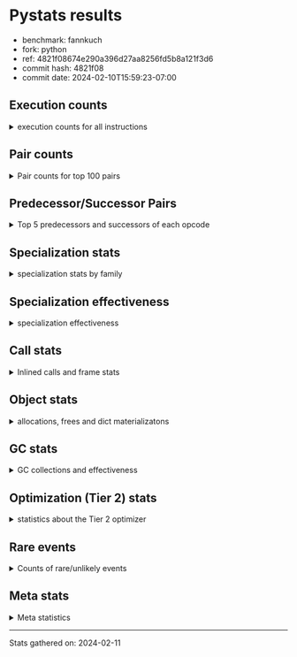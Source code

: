 
# Pystats results

- benchmark: fannkuch
- fork: python
- ref: 4821f08674e290a396d27aa8256fd5b8a121f3d6
- commit hash: 4821f08
- commit date: 2024-02-10T15:59:23-07:00

## Execution counts

<details>
<summary> execution counts for all instructions </summary>

|Name | Count | Self | Cumulative | Miss ratio | 
|---|---:|---:|---:|---:|
| LOAD_CONST | 1,243,073,760 | 22.0% | 22.0% |  |
| LOAD_FAST | 978,603,520 | 17.3% | 39.3% |  |
| LOAD_FAST_LOAD_FAST | 407,668,160 | 7.2% | 46.5% |  |
| POP_JUMP_IF_FALSE | 388,946,800 | 6.9% | 53.3% |  |
| STORE_FAST | 387,652,560 | 6.8% | 60.2% |  |
| BINARY_SUBSCR_LIST_INT | 316,081,720 | 5.6% | 65.8% |  |
| BINARY_OP_ADD_INT | 297,851,200 | 5.3% | 71.0% |  |
| COMPARE_OP_INT | 227,464,620 | 4.0% | 75.0% |  |
| JUMP_BACKWARD | 171,736,240 | 3.0% | 78.1% |  |
| TO_BOOL_INT | 161,481,960 | 2.9% | 80.9% |  |
| BINARY_SUBSCR | 138,533,860 | 2.4% | 83.4% |  |
| STORE_SLICE | 138,499,600 | 2.4% | 85.8% |  |
| BUILD_SLICE | 138,499,600 | 2.4% | 88.3% |  |
| PUSH_NULL | 99,765,040 | 1.8% | 90.0% |  |
| COPY | 99,764,640 | 1.8% | 91.8% |  |
| SWAP | 99,764,640 | 1.8% | 93.6% |  |
| CALL_BUILTIN_FAST | 99,764,600 | 1.8% | 95.3% |  |
| BINARY_OP_SUBTRACT_INT | 91,586,320 | 1.6% | 96.9% |  |
| STORE_SUBSCR_LIST_INT | 70,734,280 | 1.2% | 98.2% |  |
| POP_TOP | 49,882,480 | 0.9% | 99.1% |  |
| JUMP_FORWARD | 29,030,320 | 0.5% | 99.6% |  |
| BINARY_SLICE | 22,982,400 | 0.4% | 100.0% |  |
| CALL | 720 | 0.0% | 100.0% |  |
| BINARY_OP | 360 | 0.0% | 100.0% |  |
| COMPARE_OP | 360 | 0.0% | 100.0% |  |
| CALL_BUILTIN_CLASS | 360 | 0.0% | 100.0% |  |
| LOAD_GLOBAL_BUILTIN | 360 | 0.0% | 100.0% |  |
| LOAD_GLOBAL | 320 | 0.0% | 100.0% |  |
| LOAD_ATTR | 280 | 0.0% | 100.0% |  |
| NOP | 160 | 0.0% | 100.0% |  |
| RETURN_VALUE | 160 | 0.0% | 100.0% |  |
| LOAD_DEREF | 160 | 0.0% | 100.0% |  |
| LOAD_ATTR_MODULE | 120 | 0.0% | 100.0% |  |
| LOAD_GLOBAL_MODULE | 120 | 0.0% | 100.0% |  |
| RESUME_CHECK | 120 | 0.0% | 100.0% |  |
| INTERPRETER_EXIT | 80 | 0.0% | 100.0% |  |
| STORE_SUBSCR | 80 | 0.0% | 100.0% |  |
| TO_BOOL | 80 | 0.0% | 100.0% |  |
| CALL_FUNCTION_EX | 80 | 0.0% | 100.0% |  |
| COPY_FREE_VARS | 80 | 0.0% | 100.0% |  |
| BINARY_OP_SUBTRACT_FLOAT | 60 | 0.0% | 100.0% |  |
| RESUME | 40 | 0.0% | 100.0% |  |


</details>

## Pair counts

<details>
<summary> Pair counts for top 100 pairs </summary>

|Pair | Count | Self | Cumulative | 
|---|---:|---:|---:|
| LOAD_FAST LOAD_CONST | 741,432,240 | 13.1% | 13.1% |
| STORE_FAST LOAD_FAST | 343,816,560 | 6.1% | 19.2% |
| LOAD_CONST BINARY_OP_ADD_INT | 297,851,120 | 5.3% | 24.4% |
| COMPARE_OP_INT POP_JUMP_IF_FALSE | 227,464,620 | 4.0% | 28.5% |
| LOAD_CONST BINARY_SUBSCR_LIST_INT | 190,512,280 | 3.4% | 31.8% |
| LOAD_CONST LOAD_CONST | 161,482,000 | 2.9% | 34.7% |
| BINARY_SUBSCR_LIST_INT STORE_FAST | 161,481,960 | 2.9% | 37.5% |
| TO_BOOL_INT POP_JUMP_IF_FALSE | 161,481,960 | 2.9% | 40.4% |
| LOAD_FAST TO_BOOL_INT | 161,481,920 | 2.9% | 43.2% |
| BINARY_OP_ADD_INT STORE_FAST | 159,351,560 | 2.8% | 46.1% |
| POP_JUMP_IF_FALSE JUMP_BACKWARD | 142,705,920 | 2.5% | 48.6% |
| LOAD_CONST LOAD_FAST | 138,499,680 | 2.4% | 51.0% |
| BINARY_SUBSCR LOAD_FAST | 138,499,620 | 2.4% | 53.5% |
| STORE_SLICE LOAD_FAST | 138,499,600 | 2.4% | 55.9% |
| BUILD_SLICE BINARY_SUBSCR | 138,499,600 | 2.4% | 58.4% |
| LOAD_CONST BUILD_SLICE | 138,499,600 | 2.4% | 60.8% |
| LOAD_FAST_LOAD_FAST LOAD_CONST | 138,499,600 | 2.4% | 63.3% |
| BINARY_OP_ADD_INT STORE_SLICE | 138,499,580 | 2.4% | 65.7% |
| LOAD_CONST COMPARE_OP_INT | 128,795,000 | 2.3% | 68.0% |
| BINARY_SUBSCR_LIST_INT LOAD_CONST | 128,794,980 | 2.3% | 70.3% |
| JUMP_BACKWARD LOAD_FAST_LOAD_FAST | 121,854,000 | 2.2% | 72.4% |
| POP_JUMP_IF_FALSE LOAD_FAST_LOAD_FAST | 115,314,000 | 2.0% | 74.4% |
| POP_JUMP_IF_FALSE LOAD_FAST | 101,896,560 | 1.8% | 76.2% |
| LOAD_CONST BINARY_OP_SUBTRACT_INT | 91,586,240 | 1.6% | 77.9% |
| LOAD_FAST_LOAD_FAST BINARY_SUBSCR_LIST_INT | 75,687,040 | 1.3% | 79.2% |
| LOAD_FAST_LOAD_FAST COMPARE_OP_INT | 72,864,680 | 1.3% | 80.5% |
| LOAD_FAST PUSH_NULL | 49,882,560 | 0.9% | 81.4% |
| POP_TOP LOAD_FAST_LOAD_FAST | 49,882,320 | 0.9% | 82.3% |
| PUSH_NULL LOAD_CONST | 49,882,320 | 0.9% | 83.1% |
| PUSH_NULL LOAD_FAST_LOAD_FAST | 49,882,320 | 0.9% | 84.0% |
| COPY COPY | 49,882,320 | 0.9% | 84.9% |
| LOAD_FAST_LOAD_FAST PUSH_NULL | 49,882,320 | 0.9% | 85.8% |
| LOAD_FAST_LOAD_FAST COPY | 49,882,320 | 0.9% | 86.7% |
| SWAP SWAP | 49,882,320 | 0.9% | 87.5% |
| BINARY_OP_SUBTRACT_INT SWAP | 49,882,300 | 0.9% | 88.4% |
| CALL_BUILTIN_FAST POP_TOP | 49,882,300 | 0.9% | 89.3% |
| STORE_SUBSCR_LIST_INT LOAD_FAST_LOAD_FAST | 49,882,300 | 0.9% | 90.2% |
| COPY BINARY_SUBSCR_LIST_INT | 49,882,280 | 0.9% | 91.1% |
| LOAD_CONST CALL_BUILTIN_FAST | 49,882,280 | 0.9% | 92.0% |
| SWAP STORE_SUBSCR_LIST_INT | 49,882,280 | 0.9% | 92.8% |
| CALL_BUILTIN_FAST CALL_BUILTIN_FAST | 49,882,280 | 0.9% | 93.7% |
| JUMP_BACKWARD LOAD_FAST | 49,882,240 | 0.9% | 94.6% |
| JUMP_FORWARD JUMP_BACKWARD | 29,030,320 | 0.5% | 95.1% |
| POP_JUMP_IF_FALSE JUMP_FORWARD | 29,030,320 | 0.5% | 95.6% |
| BINARY_SUBSCR_LIST_INT LOAD_FAST | 25,804,780 | 0.5% | 96.1% |
| LOAD_FAST COMPARE_OP_INT | 25,804,760 | 0.5% | 96.5% |
| LOAD_CONST STORE_FAST | 22,982,480 | 0.4% | 96.9% |
| STORE_FAST LOAD_CONST | 22,982,480 | 0.4% | 97.3% |
| BINARY_SLICE STORE_FAST | 22,982,400 | 0.4% | 97.8% |
| LOAD_CONST BINARY_SLICE | 22,982,400 | 0.4% | 98.2% |
| STORE_FAST LOAD_FAST_LOAD_FAST | 20,853,200 | 0.4% | 98.5% |
| BINARY_OP_SUBTRACT_INT STORE_FAST | 20,852,040 | 0.4% | 98.9% |
| LOAD_FAST_LOAD_FAST LOAD_FAST | 20,852,000 | 0.4% | 99.3% |
| STORE_SUBSCR_LIST_INT LOAD_FAST | 20,851,980 | 0.4% | 99.6% |
| BINARY_OP_SUBTRACT_INT STORE_SUBSCR_LIST_INT | 20,851,960 | 0.4% | 100.0% |
| BINARY_SUBSCR BINARY_SUBSCR | 34,020 | 0.0% | 100.0% |
| LOAD_FAST STORE_FAST | 1,280 | 0.0% | 100.0% |
| PUSH_NULL CALL | 320 | 0.0% | 100.0% |
| LOAD_CONST BINARY_OP | 320 | 0.0% | 100.0% |
| LOAD_CONST COMPARE_OP | 200 | 0.0% | 100.0% |
| CALL POP_TOP | 180 | 0.0% | 100.0% |
| COMPARE_OP POP_JUMP_IF_FALSE | 180 | 0.0% | 100.0% |
| COMPARE_OP COMPARE_OP_INT | 180 | 0.0% | 100.0% |
| LOAD_ATTR STORE_FAST | 180 | 0.0% | 100.0% |
| CALL_BUILTIN_CLASS STORE_FAST | 180 | 0.0% | 100.0% |
| CALL CALL | 160 | 0.0% | 100.0% |
| LOAD_FAST RETURN_VALUE | 160 | 0.0% | 100.0% |
| LOAD_FAST LOAD_ATTR | 160 | 0.0% | 100.0% |
| CALL STORE_FAST | 140 | 0.0% | 100.0% |
| BINARY_SUBSCR BINARY_SUBSCR_LIST_INT | 120 | 0.0% | 100.0% |
| CALL CALL_BUILTIN_CLASS | 120 | 0.0% | 100.0% |
| LOAD_CONST BINARY_SUBSCR | 120 | 0.0% | 100.0% |
| LOAD_FAST_LOAD_FAST COMPARE_OP | 120 | 0.0% | 100.0% |
| LOAD_GLOBAL LOAD_GLOBAL_BUILTIN | 120 | 0.0% | 100.0% |
| CALL_BUILTIN_CLASS CALL_BUILTIN_CLASS | 120 | 0.0% | 100.0% |
| LOAD_GLOBAL_BUILTIN LOAD_FAST | 120 | 0.0% | 100.0% |
| LOAD_GLOBAL_BUILTIN LOAD_GLOBAL_BUILTIN | 120 | 0.0% | 100.0% |
| BINARY_OP STORE_FAST | 100 | 0.0% | 100.0% |
| NOP LOAD_DEREF | 80 | 0.0% | 100.0% |
| NOP LOAD_FAST | 80 | 0.0% | 100.0% |
| POP_TOP NOP | 80 | 0.0% | 100.0% |
| POP_TOP LOAD_FAST | 80 | 0.0% | 100.0% |
| PUSH_NULL LOAD_FAST | 80 | 0.0% | 100.0% |
| RETURN_VALUE INTERPRETER_EXIT | 80 | 0.0% | 100.0% |
| BINARY_OP BINARY_OP_ADD_INT | 80 | 0.0% | 100.0% |
| BINARY_OP BINARY_OP_SUBTRACT_INT | 80 | 0.0% | 100.0% |
| CALL LOAD_FAST | 80 | 0.0% | 100.0% |
| CALL_FUNCTION_EX COPY_FREE_VARS | 80 | 0.0% | 100.0% |
| LOAD_DEREF PUSH_NULL | 80 | 0.0% | 100.0% |
| LOAD_DEREF STORE_FAST | 80 | 0.0% | 100.0% |
| LOAD_FAST TO_BOOL | 80 | 0.0% | 100.0% |
| LOAD_FAST CALL | 80 | 0.0% | 100.0% |
| LOAD_FAST CALL_FUNCTION_EX | 80 | 0.0% | 100.0% |
| LOAD_FAST CALL_BUILTIN_CLASS | 80 | 0.0% | 100.0% |
| LOAD_FAST_LOAD_FAST BINARY_SUBSCR | 80 | 0.0% | 100.0% |
| STORE_FAST NOP | 80 | 0.0% | 100.0% |
| STORE_FAST LOAD_DEREF | 80 | 0.0% | 100.0% |
| STORE_FAST LOAD_GLOBAL | 80 | 0.0% | 100.0% |
| STORE_FAST LOAD_GLOBAL_BUILTIN | 80 | 0.0% | 100.0% |
| LOAD_GLOBAL_MODULE LOAD_ATTR_MODULE | 80 | 0.0% | 100.0% |


</details>

## Predecessor/Successor Pairs

<details>
<summary> Top 5 predecessors and successors of each opcode </summary>

### BINARY_SLICE

<details>
<summary> Successors and predecessors for BINARY_SLICE </summary>

|Predecessors | Count | Percentage | 
|---|---:|---:|
| LOAD_CONST | 22,982,400 | 100.0% |

|Successors | Count | Percentage | 
|---|---:|---:|
| STORE_FAST | 22,982,400 | 100.0% |


</details>

### STORE_SLICE

<details>
<summary> Successors and predecessors for STORE_SLICE </summary>

|Predecessors | Count | Percentage | 
|---|---:|---:|
| BINARY_OP_ADD_INT | 138,499,580 | 100.0% |
| BINARY_OP | 20 | 0.0% |

|Successors | Count | Percentage | 
|---|---:|---:|
| LOAD_FAST | 138,499,600 | 100.0% |


</details>

### CACHE

<details>
<summary> Successors and predecessors for CACHE </summary>

|Successors | Count | Percentage | 
|---|---:|---:|
| RESUME_CHECK | 60 | 75.0% |
| RESUME | 20 | 25.0% |


</details>

### BINARY_SUBSCR

<details>
<summary> Successors and predecessors for BINARY_SUBSCR </summary>

|Predecessors | Count | Percentage | 
|---|---:|---:|
| BUILD_SLICE | 138,499,600 | 100.0% |
| BINARY_SUBSCR | 34,020 | 0.0% |
| LOAD_CONST | 120 | 0.0% |
| LOAD_FAST_LOAD_FAST | 80 | 0.0% |
| COPY | 40 | 0.0% |

|Successors | Count | Percentage | 
|---|---:|---:|
| LOAD_FAST | 138,499,620 | 100.0% |
| BINARY_SUBSCR | 34,020 | 0.0% |
| BINARY_SUBSCR_LIST_INT | 120 | 0.0% |
| LOAD_CONST | 60 | 0.0% |
| STORE_FAST | 40 | 0.0% |


</details>

### INTERPRETER_EXIT

<details>
<summary> Successors and predecessors for INTERPRETER_EXIT </summary>

|Predecessors | Count | Percentage | 
|---|---:|---:|
| RETURN_VALUE | 80 | 100.0% |


</details>

### NOP

<details>
<summary> Successors and predecessors for NOP </summary>

|Predecessors | Count | Percentage | 
|---|---:|---:|
| POP_TOP | 80 | 50.0% |
| STORE_FAST | 80 | 50.0% |

|Successors | Count | Percentage | 
|---|---:|---:|
| LOAD_DEREF | 80 | 50.0% |
| LOAD_FAST | 80 | 50.0% |


</details>

### POP_TOP

<details>
<summary> Successors and predecessors for POP_TOP </summary>

|Predecessors | Count | Percentage | 
|---|---:|---:|
| CALL_BUILTIN_FAST | 49,882,300 | 100.0% |
| CALL | 180 | 0.0% |

|Successors | Count | Percentage | 
|---|---:|---:|
| LOAD_FAST_LOAD_FAST | 49,882,320 | 100.0% |
| NOP | 80 | 0.0% |
| LOAD_FAST | 80 | 0.0% |


</details>

### PUSH_NULL

<details>
<summary> Successors and predecessors for PUSH_NULL </summary>

|Predecessors | Count | Percentage | 
|---|---:|---:|
| LOAD_FAST | 49,882,560 | 50.0% |
| LOAD_FAST_LOAD_FAST | 49,882,320 | 50.0% |
| LOAD_DEREF | 80 | 0.0% |
| LOAD_ATTR_MODULE | 60 | 0.0% |
| LOAD_ATTR | 20 | 0.0% |

|Successors | Count | Percentage | 
|---|---:|---:|
| LOAD_CONST | 49,882,320 | 50.0% |
| LOAD_FAST_LOAD_FAST | 49,882,320 | 50.0% |
| CALL | 320 | 0.0% |
| LOAD_FAST | 80 | 0.0% |


</details>

### RETURN_VALUE

<details>
<summary> Successors and predecessors for RETURN_VALUE </summary>

|Predecessors | Count | Percentage | 
|---|---:|---:|
| LOAD_FAST | 160 | 100.0% |

|Successors | Count | Percentage | 
|---|---:|---:|
| INTERPRETER_EXIT | 80 | 50.0% |
| LOAD_GLOBAL | 40 | 25.0% |
| LOAD_GLOBAL_MODULE | 40 | 25.0% |


</details>

### STORE_SUBSCR

<details>
<summary> Successors and predecessors for STORE_SUBSCR </summary>

|Predecessors | Count | Percentage | 
|---|---:|---:|
| SWAP | 40 | 50.0% |
| BINARY_OP | 20 | 25.0% |
| BINARY_OP_SUBTRACT_INT | 20 | 25.0% |

|Successors | Count | Percentage | 
|---|---:|---:|
| STORE_SUBSCR_LIST_INT | 40 | 50.0% |
| LOAD_FAST | 20 | 25.0% |
| LOAD_FAST_LOAD_FAST | 20 | 25.0% |


</details>

### TO_BOOL

<details>
<summary> Successors and predecessors for TO_BOOL </summary>

|Predecessors | Count | Percentage | 
|---|---:|---:|
| LOAD_FAST | 80 | 100.0% |

|Successors | Count | Percentage | 
|---|---:|---:|
| POP_JUMP_IF_FALSE | 40 | 50.0% |
| TO_BOOL_INT | 40 | 50.0% |


</details>

### BINARY_OP

<details>
<summary> Successors and predecessors for BINARY_OP </summary>

|Predecessors | Count | Percentage | 
|---|---:|---:|
| LOAD_CONST | 320 | 88.9% |
| LOAD_FAST | 40 | 11.1% |

|Successors | Count | Percentage | 
|---|---:|---:|
| STORE_FAST | 100 | 27.8% |
| BINARY_OP_ADD_INT | 80 | 22.2% |
| BINARY_OP_SUBTRACT_INT | 80 | 22.2% |
| STORE_SLICE | 20 | 5.6% |
| STORE_SUBSCR | 20 | 5.6% |


</details>

### BUILD_SLICE

<details>
<summary> Successors and predecessors for BUILD_SLICE </summary>

|Predecessors | Count | Percentage | 
|---|---:|---:|
| LOAD_CONST | 138,499,600 | 100.0% |

|Successors | Count | Percentage | 
|---|---:|---:|
| BINARY_SUBSCR | 138,499,600 | 100.0% |


</details>

### CALL

<details>
<summary> Successors and predecessors for CALL </summary>

|Predecessors | Count | Percentage | 
|---|---:|---:|
| PUSH_NULL | 320 | 44.4% |
| CALL | 160 | 22.2% |
| LOAD_FAST | 80 | 11.1% |
| CALL_BUILTIN_CLASS | 60 | 8.3% |
| LOAD_CONST | 40 | 5.6% |

|Successors | Count | Percentage | 
|---|---:|---:|
| POP_TOP | 180 | 25.0% |
| CALL | 160 | 22.2% |
| STORE_FAST | 140 | 19.4% |
| CALL_BUILTIN_CLASS | 120 | 16.7% |
| LOAD_FAST | 80 | 11.1% |


</details>

### CALL_FUNCTION_EX

<details>
<summary> Successors and predecessors for CALL_FUNCTION_EX </summary>

|Predecessors | Count | Percentage | 
|---|---:|---:|
| LOAD_FAST | 80 | 100.0% |

|Successors | Count | Percentage | 
|---|---:|---:|
| COPY_FREE_VARS | 80 | 100.0% |


</details>

### COMPARE_OP

<details>
<summary> Successors and predecessors for COMPARE_OP </summary>

|Predecessors | Count | Percentage | 
|---|---:|---:|
| LOAD_CONST | 200 | 55.6% |
| LOAD_FAST_LOAD_FAST | 120 | 33.3% |
| LOAD_FAST | 40 | 11.1% |

|Successors | Count | Percentage | 
|---|---:|---:|
| POP_JUMP_IF_FALSE | 180 | 50.0% |
| COMPARE_OP_INT | 180 | 50.0% |


</details>

### COPY

<details>
<summary> Successors and predecessors for COPY </summary>

|Predecessors | Count | Percentage | 
|---|---:|---:|
| COPY | 49,882,320 | 50.0% |
| LOAD_FAST_LOAD_FAST | 49,882,320 | 50.0% |

|Successors | Count | Percentage | 
|---|---:|---:|
| COPY | 49,882,320 | 50.0% |
| BINARY_SUBSCR_LIST_INT | 49,882,280 | 50.0% |
| BINARY_SUBSCR | 40 | 0.0% |


</details>

### COPY_FREE_VARS

<details>
<summary> Successors and predecessors for COPY_FREE_VARS </summary>

|Predecessors | Count | Percentage | 
|---|---:|---:|
| CALL_FUNCTION_EX | 80 | 100.0% |

|Successors | Count | Percentage | 
|---|---:|---:|
| RESUME_CHECK | 60 | 75.0% |
| RESUME | 20 | 25.0% |


</details>

### JUMP_BACKWARD

<details>
<summary> Successors and predecessors for JUMP_BACKWARD </summary>

|Predecessors | Count | Percentage | 
|---|---:|---:|
| POP_JUMP_IF_FALSE | 142,705,920 | 83.1% |
| JUMP_FORWARD | 29,030,320 | 16.9% |

|Successors | Count | Percentage | 
|---|---:|---:|
| LOAD_FAST_LOAD_FAST | 121,854,000 | 71.0% |
| LOAD_FAST | 49,882,240 | 29.0% |


</details>

### JUMP_FORWARD

<details>
<summary> Successors and predecessors for JUMP_FORWARD </summary>

|Predecessors | Count | Percentage | 
|---|---:|---:|
| POP_JUMP_IF_FALSE | 29,030,320 | 100.0% |

|Successors | Count | Percentage | 
|---|---:|---:|
| JUMP_BACKWARD | 29,030,320 | 100.0% |


</details>

### LOAD_ATTR

<details>
<summary> Successors and predecessors for LOAD_ATTR </summary>

|Predecessors | Count | Percentage | 
|---|---:|---:|
| LOAD_FAST | 160 | 57.1% |
| LOAD_ATTR | 40 | 14.3% |
| LOAD_GLOBAL | 40 | 14.3% |
| LOAD_GLOBAL_MODULE | 40 | 14.3% |

|Successors | Count | Percentage | 
|---|---:|---:|
| STORE_FAST | 180 | 64.3% |
| LOAD_ATTR | 40 | 14.3% |
| LOAD_ATTR_MODULE | 40 | 14.3% |
| PUSH_NULL | 20 | 7.1% |


</details>

### LOAD_CONST

<details>
<summary> Successors and predecessors for LOAD_CONST </summary>

|Predecessors | Count | Percentage | 
|---|---:|---:|
| LOAD_FAST | 741,432,240 | 59.6% |
| LOAD_CONST | 161,482,000 | 13.0% |
| LOAD_FAST_LOAD_FAST | 138,499,600 | 11.1% |
| BINARY_SUBSCR_LIST_INT | 128,794,980 | 10.4% |
| PUSH_NULL | 49,882,320 | 4.0% |

|Successors | Count | Percentage | 
|---|---:|---:|
| BINARY_OP_ADD_INT | 297,851,120 | 24.0% |
| BINARY_SUBSCR_LIST_INT | 190,512,280 | 15.3% |
| LOAD_CONST | 161,482,000 | 13.0% |
| LOAD_FAST | 138,499,680 | 11.1% |
| BUILD_SLICE | 138,499,600 | 11.1% |


</details>

### LOAD_DEREF

<details>
<summary> Successors and predecessors for LOAD_DEREF </summary>

|Predecessors | Count | Percentage | 
|---|---:|---:|
| NOP | 80 | 50.0% |
| STORE_FAST | 80 | 50.0% |

|Successors | Count | Percentage | 
|---|---:|---:|
| PUSH_NULL | 80 | 50.0% |
| STORE_FAST | 80 | 50.0% |


</details>

### LOAD_FAST

<details>
<summary> Successors and predecessors for LOAD_FAST </summary>

|Predecessors | Count | Percentage | 
|---|---:|---:|
| STORE_FAST | 343,816,560 | 35.1% |
| LOAD_CONST | 138,499,680 | 14.2% |
| BINARY_SUBSCR | 138,499,620 | 14.2% |
| STORE_SLICE | 138,499,600 | 14.2% |
| POP_JUMP_IF_FALSE | 101,896,560 | 10.4% |

|Successors | Count | Percentage | 
|---|---:|---:|
| LOAD_CONST | 741,432,240 | 75.8% |
| TO_BOOL_INT | 161,481,920 | 16.5% |
| PUSH_NULL | 49,882,560 | 5.1% |
| COMPARE_OP_INT | 25,804,760 | 2.6% |
| STORE_FAST | 1,280 | 0.0% |


</details>

### LOAD_FAST_LOAD_FAST

<details>
<summary> Successors and predecessors for LOAD_FAST_LOAD_FAST </summary>

|Predecessors | Count | Percentage | 
|---|---:|---:|
| JUMP_BACKWARD | 121,854,000 | 29.9% |
| POP_JUMP_IF_FALSE | 115,314,000 | 28.3% |
| POP_TOP | 49,882,320 | 12.2% |
| PUSH_NULL | 49,882,320 | 12.2% |
| STORE_SUBSCR_LIST_INT | 49,882,300 | 12.2% |

|Successors | Count | Percentage | 
|---|---:|---:|
| LOAD_CONST | 138,499,600 | 34.0% |
| BINARY_SUBSCR_LIST_INT | 75,687,040 | 18.6% |
| COMPARE_OP_INT | 72,864,680 | 17.9% |
| PUSH_NULL | 49,882,320 | 12.2% |
| COPY | 49,882,320 | 12.2% |


</details>

### LOAD_GLOBAL

<details>
<summary> Successors and predecessors for LOAD_GLOBAL </summary>

|Predecessors | Count | Percentage | 
|---|---:|---:|
| STORE_FAST | 80 | 25.0% |
| LOAD_GLOBAL | 60 | 18.8% |
| LOAD_GLOBAL_BUILTIN | 60 | 18.8% |
| RETURN_VALUE | 40 | 12.5% |
| RESUME | 40 | 12.5% |

|Successors | Count | Percentage | 
|---|---:|---:|
| LOAD_GLOBAL_BUILTIN | 120 | 37.5% |
| LOAD_GLOBAL | 60 | 18.8% |
| LOAD_ATTR | 40 | 12.5% |
| LOAD_FAST | 40 | 12.5% |
| LOAD_GLOBAL_MODULE | 40 | 12.5% |


</details>

### POP_JUMP_IF_FALSE

<details>
<summary> Successors and predecessors for POP_JUMP_IF_FALSE </summary>

|Predecessors | Count | Percentage | 
|---|---:|---:|
| COMPARE_OP_INT | 227,464,620 | 58.5% |
| TO_BOOL_INT | 161,481,960 | 41.5% |
| COMPARE_OP | 180 | 0.0% |
| TO_BOOL | 40 | 0.0% |

|Successors | Count | Percentage | 
|---|---:|---:|
| JUMP_BACKWARD | 142,705,920 | 36.7% |
| LOAD_FAST_LOAD_FAST | 115,314,000 | 29.6% |
| LOAD_FAST | 101,896,560 | 26.2% |
| JUMP_FORWARD | 29,030,320 | 7.5% |


</details>

### STORE_FAST

<details>
<summary> Successors and predecessors for STORE_FAST </summary>

|Predecessors | Count | Percentage | 
|---|---:|---:|
| BINARY_SUBSCR_LIST_INT | 161,481,960 | 41.7% |
| BINARY_OP_ADD_INT | 159,351,560 | 41.1% |
| LOAD_CONST | 22,982,480 | 5.9% |
| BINARY_SLICE | 22,982,400 | 5.9% |
| BINARY_OP_SUBTRACT_INT | 20,852,040 | 5.4% |

|Successors | Count | Percentage | 
|---|---:|---:|
| LOAD_FAST | 343,816,560 | 88.7% |
| LOAD_CONST | 22,982,480 | 5.9% |
| LOAD_FAST_LOAD_FAST | 20,853,200 | 5.4% |
| NOP | 80 | 0.0% |
| LOAD_DEREF | 80 | 0.0% |


</details>

### SWAP

<details>
<summary> Successors and predecessors for SWAP </summary>

|Predecessors | Count | Percentage | 
|---|---:|---:|
| SWAP | 49,882,320 | 50.0% |
| BINARY_OP_SUBTRACT_INT | 49,882,300 | 50.0% |
| BINARY_OP | 20 | 0.0% |

|Successors | Count | Percentage | 
|---|---:|---:|
| SWAP | 49,882,320 | 50.0% |
| STORE_SUBSCR_LIST_INT | 49,882,280 | 50.0% |
| STORE_SUBSCR | 40 | 0.0% |


</details>

### RESUME

<details>
<summary> Successors and predecessors for RESUME </summary>

|Predecessors | Count | Percentage | 
|---|---:|---:|
| CACHE | 20 | 50.0% |
| COPY_FREE_VARS | 20 | 50.0% |

|Successors | Count | Percentage | 
|---|---:|---:|
| LOAD_GLOBAL | 40 | 100.0% |


</details>

### BINARY_OP_ADD_INT

<details>
<summary> Successors and predecessors for BINARY_OP_ADD_INT </summary>

|Predecessors | Count | Percentage | 
|---|---:|---:|
| LOAD_CONST | 297,851,120 | 100.0% |
| BINARY_OP | 80 | 0.0% |

|Successors | Count | Percentage | 
|---|---:|---:|
| STORE_FAST | 159,351,560 | 53.5% |
| STORE_SLICE | 138,499,580 | 46.5% |
| CALL_BUILTIN_CLASS | 40 | 0.0% |
| CALL | 20 | 0.0% |


</details>

### BINARY_OP_SUBTRACT_FLOAT

<details>
<summary> Successors and predecessors for BINARY_OP_SUBTRACT_FLOAT </summary>

|Predecessors | Count | Percentage | 
|---|---:|---:|
| LOAD_FAST | 40 | 66.7% |
| BINARY_OP | 20 | 33.3% |

|Successors | Count | Percentage | 
|---|---:|---:|
| STORE_FAST | 60 | 100.0% |


</details>

### BINARY_OP_SUBTRACT_INT

<details>
<summary> Successors and predecessors for BINARY_OP_SUBTRACT_INT </summary>

|Predecessors | Count | Percentage | 
|---|---:|---:|
| LOAD_CONST | 91,586,240 | 100.0% |
| BINARY_OP | 80 | 0.0% |

|Successors | Count | Percentage | 
|---|---:|---:|
| SWAP | 49,882,300 | 54.5% |
| STORE_FAST | 20,852,040 | 22.8% |
| STORE_SUBSCR_LIST_INT | 20,851,960 | 22.8% |
| STORE_SUBSCR | 20 | 0.0% |


</details>

### BINARY_SUBSCR_LIST_INT

<details>
<summary> Successors and predecessors for BINARY_SUBSCR_LIST_INT </summary>

|Predecessors | Count | Percentage | 
|---|---:|---:|
| LOAD_CONST | 190,512,280 | 60.3% |
| LOAD_FAST_LOAD_FAST | 75,687,040 | 23.9% |
| COPY | 49,882,280 | 15.8% |
| BINARY_SUBSCR | 120 | 0.0% |

|Successors | Count | Percentage | 
|---|---:|---:|
| STORE_FAST | 161,481,960 | 51.1% |
| LOAD_CONST | 128,794,980 | 40.7% |
| LOAD_FAST | 25,804,780 | 8.2% |


</details>

### CALL_BUILTIN_CLASS

<details>
<summary> Successors and predecessors for CALL_BUILTIN_CLASS </summary>

|Predecessors | Count | Percentage | 
|---|---:|---:|
| CALL | 120 | 33.3% |
| CALL_BUILTIN_CLASS | 120 | 33.3% |
| LOAD_FAST | 80 | 22.2% |
| BINARY_OP_ADD_INT | 40 | 11.1% |

|Successors | Count | Percentage | 
|---|---:|---:|
| STORE_FAST | 180 | 50.0% |
| CALL_BUILTIN_CLASS | 120 | 33.3% |
| CALL | 60 | 16.7% |


</details>

### CALL_BUILTIN_FAST

<details>
<summary> Successors and predecessors for CALL_BUILTIN_FAST </summary>

|Predecessors | Count | Percentage | 
|---|---:|---:|
| LOAD_CONST | 49,882,280 | 50.0% |
| CALL_BUILTIN_FAST | 49,882,280 | 50.0% |
| CALL | 40 | 0.0% |

|Successors | Count | Percentage | 
|---|---:|---:|
| POP_TOP | 49,882,300 | 50.0% |
| CALL_BUILTIN_FAST | 49,882,280 | 50.0% |
| CALL | 20 | 0.0% |


</details>

### COMPARE_OP_INT

<details>
<summary> Successors and predecessors for COMPARE_OP_INT </summary>

|Predecessors | Count | Percentage | 
|---|---:|---:|
| LOAD_CONST | 128,795,000 | 56.6% |
| LOAD_FAST_LOAD_FAST | 72,864,680 | 32.0% |
| LOAD_FAST | 25,804,760 | 11.3% |
| COMPARE_OP | 180 | 0.0% |

|Successors | Count | Percentage | 
|---|---:|---:|
| POP_JUMP_IF_FALSE | 227,464,620 | 100.0% |


</details>

### LOAD_ATTR_MODULE

<details>
<summary> Successors and predecessors for LOAD_ATTR_MODULE </summary>

|Predecessors | Count | Percentage | 
|---|---:|---:|
| LOAD_GLOBAL_MODULE | 80 | 66.7% |
| LOAD_ATTR | 40 | 33.3% |

|Successors | Count | Percentage | 
|---|---:|---:|
| PUSH_NULL | 60 | 50.0% |
| STORE_FAST | 60 | 50.0% |


</details>

### LOAD_GLOBAL_BUILTIN

<details>
<summary> Successors and predecessors for LOAD_GLOBAL_BUILTIN </summary>

|Predecessors | Count | Percentage | 
|---|---:|---:|
| LOAD_GLOBAL | 120 | 33.3% |
| LOAD_GLOBAL_BUILTIN | 120 | 33.3% |
| STORE_FAST | 80 | 22.2% |
| RESUME_CHECK | 40 | 11.1% |

|Successors | Count | Percentage | 
|---|---:|---:|
| LOAD_FAST | 120 | 33.3% |
| LOAD_GLOBAL_BUILTIN | 120 | 33.3% |
| LOAD_CONST | 60 | 16.7% |
| LOAD_GLOBAL | 60 | 16.7% |


</details>

### LOAD_GLOBAL_MODULE

<details>
<summary> Successors and predecessors for LOAD_GLOBAL_MODULE </summary>

|Predecessors | Count | Percentage | 
|---|---:|---:|
| RETURN_VALUE | 40 | 33.3% |
| LOAD_GLOBAL | 40 | 33.3% |
| RESUME_CHECK | 40 | 33.3% |

|Successors | Count | Percentage | 
|---|---:|---:|
| LOAD_ATTR_MODULE | 80 | 66.7% |
| LOAD_ATTR | 40 | 33.3% |


</details>

### RESUME_CHECK

<details>
<summary> Successors and predecessors for RESUME_CHECK </summary>

|Predecessors | Count | Percentage | 
|---|---:|---:|
| CACHE | 60 | 50.0% |
| COPY_FREE_VARS | 60 | 50.0% |

|Successors | Count | Percentage | 
|---|---:|---:|
| LOAD_GLOBAL | 40 | 33.3% |
| LOAD_GLOBAL_BUILTIN | 40 | 33.3% |
| LOAD_GLOBAL_MODULE | 40 | 33.3% |


</details>

### STORE_SUBSCR_LIST_INT

<details>
<summary> Successors and predecessors for STORE_SUBSCR_LIST_INT </summary>

|Predecessors | Count | Percentage | 
|---|---:|---:|
| SWAP | 49,882,280 | 70.5% |
| BINARY_OP_SUBTRACT_INT | 20,851,960 | 29.5% |
| STORE_SUBSCR | 40 | 0.0% |

|Successors | Count | Percentage | 
|---|---:|---:|
| LOAD_FAST_LOAD_FAST | 49,882,300 | 70.5% |
| LOAD_FAST | 20,851,980 | 29.5% |


</details>

### TO_BOOL_INT

<details>
<summary> Successors and predecessors for TO_BOOL_INT </summary>

|Predecessors | Count | Percentage | 
|---|---:|---:|
| LOAD_FAST | 161,481,920 | 100.0% |
| TO_BOOL | 40 | 0.0% |

|Successors | Count | Percentage | 
|---|---:|---:|
| POP_JUMP_IF_FALSE | 161,481,960 | 100.0% |


</details>


</details>

## Specialization stats

<details>
<summary> specialization stats by family </summary>

### BINARY_OP

<details>
<summary> specialization stats for BINARY_OP family </summary>

|Kind | Count | Ratio | 
|---|---:|---:|
|     deferred | 180 | 0.0% |
|          hit | 389,437,580 | 100.0% |

| | Count | Ratio | 
|---|---:|---:|
| Success | 180 | 100.0% |
| Failure | 0 | 0.0% |


</details>

### BINARY_SLICE

<details>
<summary> specialization stats for BINARY_SLICE family </summary>


</details>

### BINARY_SUBSCR

<details>
<summary> specialization stats for BINARY_SUBSCR family </summary>

|Kind | Count | Ratio | 
|---|---:|---:|
|     deferred | 138,499,720 | 30.5% |
|          hit | 316,081,720 | 69.5% |

| | Count | Ratio | 
|---|---:|---:|
| Success | 120 | 0.4% |
| Failure | 34,020 | 99.6% |

|Failure kind | Count | Ratio | 
|---|---:|---:|
| list slice | 34,020 | 100.0% |


</details>

### CALL

<details>
<summary> specialization stats for CALL family </summary>

|Kind | Count | Ratio | 
|---|---:|---:|
|     deferred | 480 | 0.0% |
|          hit | 99,764,960 | 100.0% |

| | Count | Ratio | 
|---|---:|---:|
| Success | 160 | 66.7% |
| Failure | 80 | 33.3% |

|Failure kind | Count | Ratio | 
|---|---:|---:|
| cfunc noargs | 60 | 75.0% |
| other | 20 | 25.0% |


</details>

### COMPARE_OP

<details>
<summary> specialization stats for COMPARE_OP family </summary>

|Kind | Count | Ratio | 
|---|---:|---:|
|     deferred | 180 | 0.0% |
|          hit | 227,464,620 | 100.0% |

| | Count | Ratio | 
|---|---:|---:|
| Success | 180 | 100.0% |
| Failure | 0 | 0.0% |


</details>

### LOAD_ATTR

<details>
<summary> specialization stats for LOAD_ATTR family </summary>

|Kind | Count | Ratio | 
|---|---:|---:|
|     deferred | 200 | 50.0% |
|          hit | 120 | 30.0% |

| | Count | Ratio | 
|---|---:|---:|
| Success | 40 | 50.0% |
| Failure | 40 | 50.0% |

|Failure kind | Count | Ratio | 
|---|---:|---:|
| method | 40 | 100.0% |


</details>

### LOAD_GLOBAL

<details>
<summary> specialization stats for LOAD_GLOBAL family </summary>

|Kind | Count | Ratio | 
|---|---:|---:|
|     deferred | 160 | 20.0% |
|          hit | 480 | 60.0% |

| | Count | Ratio | 
|---|---:|---:|
| Success | 160 | 100.0% |
| Failure | 0 | 0.0% |


</details>

### POP_JUMP_IF_FALSE

<details>
<summary> specialization stats for POP_JUMP_IF_FALSE family </summary>


</details>

### STORE_SLICE

<details>
<summary> specialization stats for STORE_SLICE family </summary>


</details>

### STORE_SUBSCR

<details>
<summary> specialization stats for STORE_SUBSCR family </summary>

|Kind | Count | Ratio | 
|---|---:|---:|
|     deferred | 40 | 0.0% |
|          hit | 70,734,280 | 100.0% |

| | Count | Ratio | 
|---|---:|---:|
| Success | 40 | 100.0% |
| Failure | 0 | 0.0% |


</details>

### TO_BOOL

<details>
<summary> specialization stats for TO_BOOL family </summary>

|Kind | Count | Ratio | 
|---|---:|---:|
|     deferred | 40 | 0.0% |
|          hit | 161,481,960 | 100.0% |

| | Count | Ratio | 
|---|---:|---:|
| Success | 40 | 100.0% |
| Failure | 0 | 0.0% |


</details>


</details>

## Specialization effectiveness

<details>
<summary> specialization effectiveness </summary>

|Instructions | Count | Ratio | 
|---|---:|---:|
| Basic | 3,705,441,720 | 65.5% |
| Not specialized | 688,964,860 | 12.2% |
| Specialized hits | 1,264,965,840 | 22.4% |
| Specialized misses | 0 | 0.0% |

### Deferred by instruction

<details>
<summary> deferred by instruction </summary>

|Name | Count | Ratio | 
|---|---:|---:|
| BINARY_SUBSCR | 138,499,720 | 100.0% |
| CALL | 480 | 0.0% |
| LOAD_ATTR | 200 | 0.0% |
| BINARY_OP | 180 | 0.0% |
| COMPARE_OP | 180 | 0.0% |
| LOAD_GLOBAL | 160 | 0.0% |
| STORE_SUBSCR | 40 | 0.0% |
| TO_BOOL | 40 | 0.0% |
| BINARY_SLICE | 0 | 0.0% |
| STORE_SLICE | 0 | 0.0% |


</details>

### Misses by instruction

<details>
<summary> misses by instruction </summary>


</details>


</details>

## Call stats

<details>
<summary> Inlined calls and frame stats </summary>

| | Count | Ratio | 
|---|---:|---:|
| Calls to PyEval_EvalDefault | 80 | 50.0% |
| Calls to Python functions inlined | 80 | 50.0% |
| Calls via PyEval_EvalFrame (total) | 80 | 50.0% |
| Calls via PyEval_EvalFrame (vector) | 80 | 50.0% |
| Calls via PyEval_EvalFrame (generator) | 0 | 0.0% |
| Calls via PyEval_EvalFrame (legacy) | 0 | 0.0% |
| Calls via PyEval_EvalFrame (function vectorcall) | 80 | 50.0% |
| Calls via PyEval_EvalFrame (build class) | 0 | 0.0% |
| Calls via PyEval_EvalFrame (slot) | 0 | 0.0% |
| Calls via PyEval_EvalFrame (function ex) | 80 | 50.0% |
| Calls via PyEval_EvalFrame (api) | 0 | 0.0% |
| Calls via PyEval_EvalFrame (method) | 0 | 0.0% |
| Frame objects created | 0 | 0.0% |
| Frames pushed | 0 | 0.0% |


</details>

## Object stats

<details>
<summary> allocations, frees and dict materializatons </summary>

| | Count | Ratio | 
|---|---:|---:|
| Allocations from freelist | 161,482,160 | 47.8% |
| Frees to freelist | 161,482,340 |  |
| Allocations | 175,998,340 | 52.2% |
| Allocations to 512 bytes | 175,998,340 | 52.2% |
| Allocations to 4 kbytes | 0 | 0.0% |
| Allocations over 4 kbytes | 0 | 0.0% |
| Frees | 175,998,081 |  |
| New values | 0 |  |
| Interpreter increfs | 786,563,880 | 85.0% |
| Interpreter decrefs | 1,248,028,260 | 90.0% |
| Increfs | 138,500,000 | 15.0% |
| Decrefs | 138,500,201 | 10.0% |
| Materialize dict (on request) | 0 |  |
| Materialize dict (new key) | 0 |  |
| Materialize dict (too big) | 0 |  |
| Materialize dict (str subclass) | 0 |  |
| Dematerialize dict | 0 |  |
| Method cache hits | 218 |  |
| Method cache misses | 22 |  |
| Method cache collisions | 22 |  |
| Method cache dunder hits | 0 |  |
| Method cache dunder misses | 0 |  |


</details>

## GC stats

<details>
<summary> GC collections and effectiveness </summary>

|Generation | Collections | Objects collected | Object visits | 
|---:|---:|---:|---:|
| 0 | 0 | 0 | 0 |
| 1 | 0 | 0 | 0 |
| 2 | 0 | 0 | 0 |


</details>

## Optimization (Tier 2) stats

<details>
<summary> statistics about the Tier 2 optimizer </summary>

| | Count | Ratio | 
|---|---:|---:|
| Optimization attempts | 0 |  |
| Traces created | 0 |  |
| Trace stack overflow | 0 |  |
| Trace stack underflow | 0 |  |
| Trace too long | 0 |  |
| Trace too short | 0 |  |
| Inner loop found | 0 |  |
| Recursive call | 0 |  |
| Low confidence | 0 |  |
| Traces executed | 0 |  |
| Uops executed | 0 |  |

### Trace length histogram

<details>
<summary> trace length histogram </summary>

|Range | Count | Ratio | 
|---|---:|---:|
| <= 1 | 0 |  |


</details>

### Optimized trace length histogram

<details>
<summary> optimized trace length histogram </summary>

|Range | Count | Ratio | 
|---|---:|---:|
| <= 1 | 0 |  |


</details>

### Trace run length histogram

<details>
<summary> trace run length histogram </summary>

|Range | Count | Ratio | 
|---|---:|---:|
| <= 1 | 0 |  |


</details>

### Uop execution stats

<details>
<summary> uop execution stats </summary>


</details>

### Unsupported opcodes

<details>
<summary> unsupported opcodes </summary>


</details>


</details>

## Rare events

<details>
<summary> Counts of rare/unlikely events </summary>

|Event | Count | 
|---|---:|
| set_class | 0 |
| set_bases | 0 |
| set_eval_frame_func | 0 |
| builtin_dict | 0 |
| func_modification | 0 |


</details>

## Meta stats

<details>
<summary> Meta statistics </summary>

| | Count | 
|---|---:|
| Number of data files | 20 |


</details>

---
Stats gathered on: 2024-02-11

